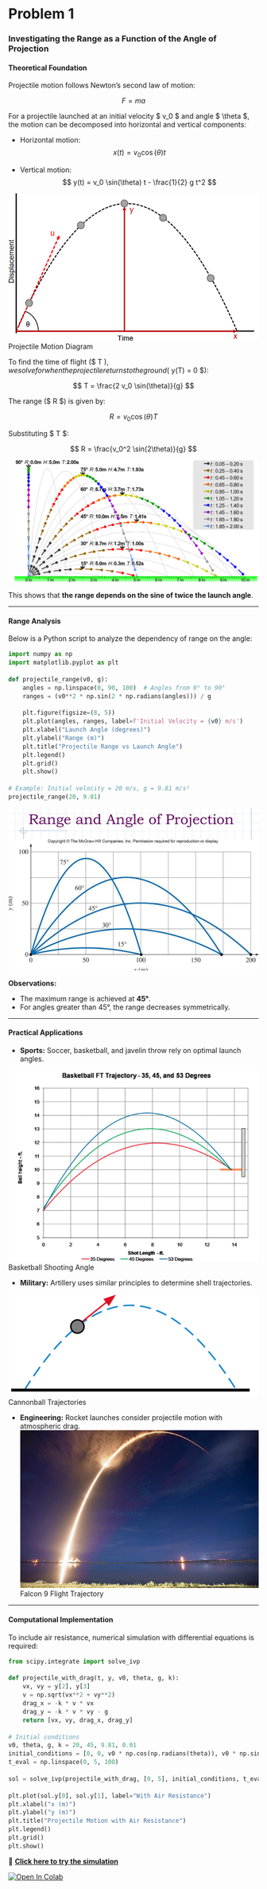 # Problem 1

### Investigating the Range as a Function of the Angle of Projection

####  Theoretical Foundation  
Projectile motion follows Newton’s second law of motion:

$$ F = ma $$

For a projectile launched at an initial velocity $ v_0 $ and angle $ \theta $, the motion can be decomposed into horizontal and vertical components:

- Horizontal motion:  
  $$ x(t) = v_0 \cos(\theta) t $$

- Vertical motion:  
  $$ y(t) = v_0 \sin(\theta) t - \frac{1}{2} g t^2 $$

![Projectile Motion Diagram](image-1.png)
Projectile Motion Diagram



To find the time of flight ($ T $), we solve for when the projectile returns to the ground ($ y(T) = 0 $):

$$ T = \frac{2 v_0 \sin(\theta)}{g} $$

The range ($ R $) is given by:

$$ R = v_0 \cos(\theta) T $$

Substituting $ T $:

$$ R = \frac{v_0^2 \sin(2\theta)}{g} $$


![Range vs Angle Graph](image.png)


This shows that **the range depends on the sine of twice the launch angle**.

---

#### Range Analysis
Below is a Python script to analyze the dependency of range on the angle:

```python
import numpy as np
import matplotlib.pyplot as plt

def projectile_range(v0, g):
    angles = np.linspace(0, 90, 100)  # Angles from 0° to 90°
    ranges = (v0**2 * np.sin(2 * np.radians(angles))) / g
    
    plt.figure(figsize=(8, 5))
    plt.plot(angles, ranges, label=f'Initial Velocity = {v0} m/s')
    plt.xlabel("Launch Angle (degrees)")
    plt.ylabel("Range (m)")
    plt.title("Projectile Range vs Launch Angle")
    plt.legend()
    plt.grid()
    plt.show()

# Example: Initial velocity = 20 m/s, g = 9.81 m/s²
projectile_range(20, 9.81)
```

![Range and Angle of Projection](image-2.png)

**Observations:**
- The maximum range is achieved at **45°**.
- For angles greater than 45°, the range decreases symmetrically.

---

#### Practical Applications
- **Sports:** Soccer, basketball, and javelin throw rely on optimal launch angles.

![Basketball Shooting Angle](image-4.png)
Basketball Shooting Angle

- **Military:** Artillery uses similar principles to determine shell trajectories.

![Cannonball Trajectories](image-3.png)
Cannonball Trajectories

- **Engineering:** Rocket launches consider projectile motion with atmospheric drag.
![Falcon 9 Flight Trajectory](image-5.png)
Falcon 9 Flight Trajectory
---

#### Computational Implementation
To include air resistance, numerical simulation with differential equations is required:

```python
from scipy.integrate import solve_ivp

def projectile_with_drag(t, y, v0, theta, g, k):
    vx, vy = y[2], y[3]
    v = np.sqrt(vx**2 + vy**2)
    drag_x = -k * v * vx
    drag_y = -k * v * vy - g
    return [vx, vy, drag_x, drag_y]

# Initial conditions
v0, theta, g, k = 20, 45, 9.81, 0.01
initial_conditions = [0, 0, v0 * np.cos(np.radians(theta)), v0 * np.sin(np.radians(theta))]
t_eval = np.linspace(0, 5, 100)

sol = solve_ivp(projectile_with_drag, [0, 5], initial_conditions, t_eval=t_eval, args=(v0, theta, g, k))

plt.plot(sol.y[0], sol.y[1], label="With Air Resistance")
plt.xlabel("x (m)")
plt.ylabel("y (m)")
plt.title("Projectile Motion with Air Resistance")
plt.legend()
plt.grid()
plt.show()
```

🔗 **[Click here to try the simulation](projectile_simulation.html)**

[![Open In Colab](https://colab.research.google.com/assets/colab-badge.svg)](https://colab.research.google.com/drive/1Zlq78dhbvtvSUQSWagPK_FudQFAy5P9B?usp=sharing)

